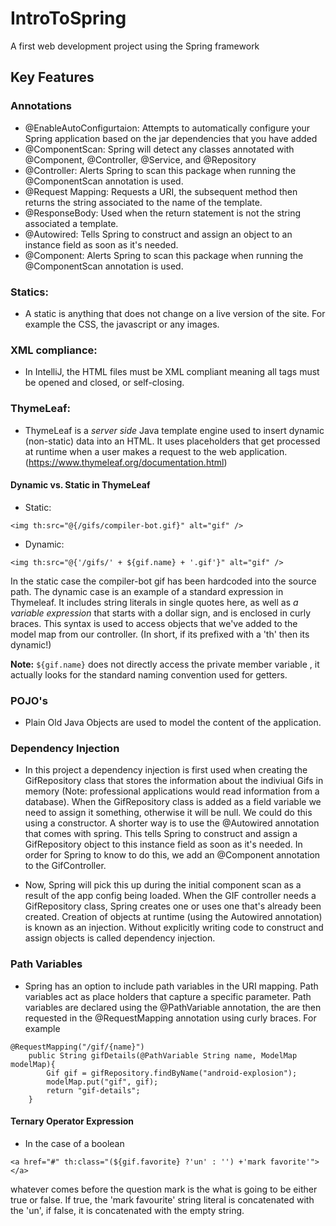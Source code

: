 # IntroToSpring

A first web development project using the Spring framework

## Key Features

### Annotations

* @EnableAutoConfigurtaion: Attempts to automatically configure your Spring application based on the jar dependencies that you have added
* @ComponentScan: Spring will detect any classes annotated with @Component, @Controller, @Service, and @Repository
* @Controller: Alerts Spring to scan this package when running the @ComponentScan annotation is used.
* @Request Mapping: Requests a URI, the subsequent method then returns the string associated to the name of the template.
* @ResponseBody: Used when the return statement is not the string associated a template.
* @Autowired: Tells Spring to construct and assign an object to an instance field as soon as it's needed.
* @Component: Alerts Spring to scan this package when running the @ComponentScan annotation is used.
### Statics: 

* A static is anything that does not change on a live version of the site. For example the CSS, the javascript or any images.

### XML compliance:

* In IntelliJ, the HTML files must be XML compliant meaning all tags must be opened and closed, or self-closing.

### ThymeLeaf:

* ThymeLeaf is a _server side_ Java template engine used to insert dynamic (non-static) data into an HTML. It uses placeholders that get processed at runtime when a user makes a request to the web application. (https://www.thymeleaf.org/documentation.html)

#### Dynamic vs. Static in ThymeLeaf


* Static:

``` <img th:src="@{/gifs/compiler-bot.gif}" alt="gif" /> ```


* Dynamic:

``` <img th:src="@{'/gifs/' + ${gif.name} + '.gif'}" alt="gif" /> ```

In the static case the compiler-bot gif has been hardcoded into the source path. The dynamic case is an example of a standard expression in Thymeleaf.
It includes string literals in single quotes here, as well as *a variable expression* that starts with a dollar sign, and is enclosed in curly braces. This syntax is used to access objects that we've
added to the model map from our controller. (In short, if its prefixed with a 'th' then its dynamic!)

**Note:** `${gif.name}` does not directly access the private member variable , it actually looks for the standard naming convention used for getters.

### POJO's

* Plain Old Java Objects are used to model the content of the application.

### Dependency Injection

* In this project a dependency injection is first used when creating the GifRepository class that stores the information about the indiviual Gifs in memory (Note: professional applications would read information from a database). When the GifRepository class is added as a field variable we need to assign it something, otherwise it will be null. We could do this using a constructor. A shorter way is to use the @Autowired annotation that comes with spring. This tells Spring to construct and
assign a GifRepository object to this instance field as soon as it's needed. In order for Spring to know to do this, we add an @Component annotation to the GifController.

* Now, Spring will pick this up during the initial component scan as a result of the app config being loaded. When the GIF controller needs a GifRepository class, Spring creates one or uses one that's already been created. Creation of objects at runtime (using the Autowired annotation) is known as an injection. Without explicitly writing code to construct and assign objects is called dependency injection.

### Path Variables

* Spring has  an option to include  path variables in the URI mapping. Path variables act as place holders that capture a specific parameter. Path variables are declared using the @PathVariable annotation, the are then requested in the @RequestMapping annotation using curly braces. For example

```
@RequestMapping("/gif/{name}")
    public String gifDetails(@PathVariable String name, ModelMap modelMap){
        Gif gif = gifRepository.findByName("android-explosion");
        modelMap.put("gif", gif);
        return "gif-details";
    }
```
#### Ternary Operator Expression

* In the case of a boolean

```<a href="#" th:class="(${gif.favorite} ?'un' : '') +'mark favorite'"></a>```

whatever comes before the question mark is the what is going to be either true or false. If true, the 'mark favourite' string literal is concatenated with the 'un', if false, it is concatenated with the empty string.
